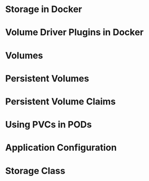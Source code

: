 # Storage in Docker

# Volume Driver Plugins in Docker

# Volumes

# Persistent Volumes

# Persistent Volume Claims

# Using PVCs in PODs

# Application Configuration

# Storage Class
